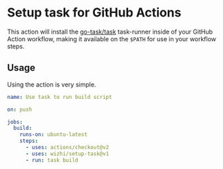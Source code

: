 Setup task for GitHub Actions
=============================

This action will install the [go-task/task][task] task-runner inside of your GitHub Action workflow, making it available on the `$PATH` for use in your workflow steps.

## Usage

Using the action is very simple.

```yaml
name: Use task to run build script

on: push

jobs:
  build:
    runs-on: ubuntu-latest
    steps:
      - uses: actions/checkout@v2
      - uses: wizhi/setup-task@v1
      - run: task build
```

[task]: https://github.com/go-task/task
